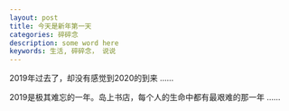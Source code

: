 ```yaml
---
layout: post
title: 今天是新年第一天
categories: 碎碎念
description: some word here
keywords: 生活, 碎碎念， 说说
---
```


2019年过去了，却没有感觉到2020的到来 …… 

2019是极其难忘的一年。岛上书店，每个人的生命中都有最艰难的那一年 …… 

